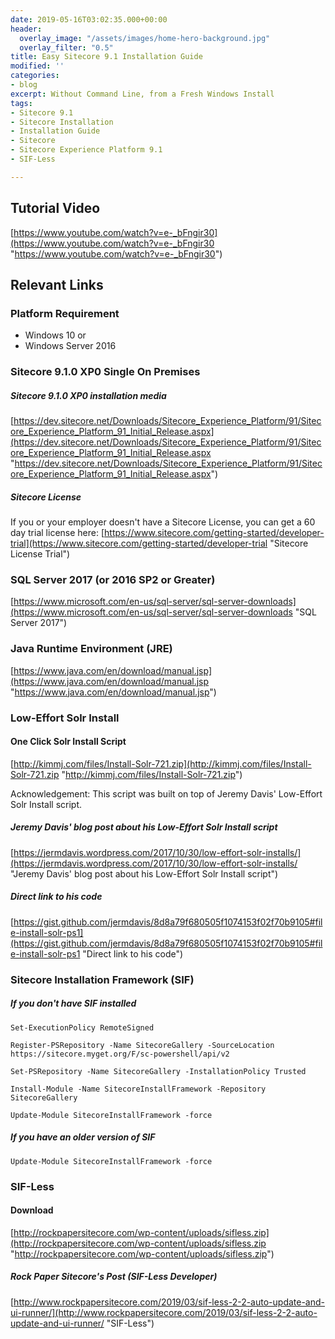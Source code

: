 ```yaml
---
date: 2019-05-16T03:02:35.000+00:00
header:
  overlay_image: "/assets/images/home-hero-background.jpg"
  overlay_filter: "0.5"
title: Easy Sitecore 9.1 Installation Guide
modified: ''
categories:
- blog
excerpt: Without Command Line, from a Fresh Windows Install
tags:
- Sitecore 9.1
- Sitecore Installation
- Installation Guide
- Sitecore
- Sitecore Experience Platform 9.1
- SIF-Less

---
```

## Tutorial Video

[https://www.youtube.com/watch?v=e-_bFngir30](https://www.youtube.com/watch?v=e-_bFngir30 "https://www.youtube.com/watch?v=e-_bFngir30")

## Relevant Links

### Platform Requirement

* Windows 10 or
* Windows Server 2016

### Sitecore 9.1.0 XP0 Single On Premises

##### Sitecore 9.1.0 XP0 installation media

[https://dev.sitecore.net/Downloads/Sitecore_Experience_Platform/91/Sitecore_Experience_Platform_91_Initial_Release.aspx](https://dev.sitecore.net/Downloads/Sitecore_Experience_Platform/91/Sitecore_Experience_Platform_91_Initial_Release.aspx "https://dev.sitecore.net/Downloads/Sitecore_Experience_Platform/91/Sitecore_Experience_Platform_91_Initial_Release.aspx")

##### Sitecore License

If you or your employer doesn't have a Sitecore License, you can get a 60 day trial license here: [https://www.sitecore.com/getting-started/developer-trial](https://www.sitecore.com/getting-started/developer-trial "Sitecore License Trial")

### SQL Server 2017 (or 2016 SP2 or Greater)

[https://www.microsoft.com/en-us/sql-server/sql-server-downloads](https://www.microsoft.com/en-us/sql-server/sql-server-downloads "SQL Server 2017")

### Java Runtime Environment (JRE)

[https://www.java.com/en/download/manual.jsp](https://www.java.com/en/download/manual.jsp "https://www.java.com/en/download/manual.jsp")

### Low-Effort Solr Install

#### One Click Solr Install Script

[http://kimmj.com/files/Install-Solr-721.zip](http://kimmj.com/files/Install-Solr-721.zip "http://kimmj.com/files/Install-Solr-721.zip")

Acknowledgement: This script was built on top of Jeremy Davis' Low-Effort Solr Install script.

##### Jeremy Davis' blog post about his Low-Effort Solr Install script

[https://jermdavis.wordpress.com/2017/10/30/low-effort-solr-installs/](https://jermdavis.wordpress.com/2017/10/30/low-effort-solr-installs/ "Jeremy Davis' blog post about his Low-Effort Solr Install script")

##### Direct link to his code

[https://gist.github.com/jermdavis/8d8a79f680505f1074153f02f70b9105#file-install-solr-ps1](https://gist.github.com/jermdavis/8d8a79f680505f1074153f02f70b9105#file-install-solr-ps1 "Direct link to his code")

### Sitecore Installation Framework (SIF)

##### If you don't have SIF installed

    Set-ExecutionPolicy RemoteSigned
    
    Register-PSRepository -Name SitecoreGallery -SourceLocation https://sitecore.myget.org/F/sc-powershell/api/v2
    
    Set-PSRepository -Name SitecoreGallery -InstallationPolicy Trusted
    
    Install-Module -Name SitecoreInstallFramework -Repository SitecoreGallery
    
    Update-Module SitecoreInstallFramework -force

##### If you have an older version of SIF

    Update-Module SitecoreInstallFramework -force

### SIF-Less

#### Download

[http://rockpapersitecore.com/wp-content/uploads/sifless.zip](http://rockpapersitecore.com/wp-content/uploads/sifless.zip "http://rockpapersitecore.com/wp-content/uploads/sifless.zip")

##### Rock Paper Sitecore's Post (SIF-Less Developer)

[http://www.rockpapersitecore.com/2019/03/sif-less-2-2-auto-update-and-ui-runner/](http://www.rockpapersitecore.com/2019/03/sif-less-2-2-auto-update-and-ui-runner/ "SIF-Less")
